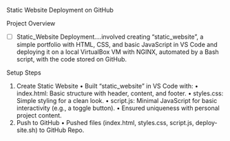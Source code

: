 Static Website Deployment on GitHub

Project Overview 
- [ ]  Static_Website Deployment….involved creating “static_website”, a simple portfolio with HTML, CSS, and basic JavaScript in VS Code and deploying it on a local VirtualBox VM with NGINX, automated by a Bash script, with the code stored on GitHub.



Setup Steps
1.  Create Static Website
	•  Built “static_website” in VS Code with:
		•  index.html: Basic structure with header, content, and footer.
		•  styles.css: Simple styling for a clean look.
		•  script.js: Minimal JavaScript for basic interactivity (e.g., a toggle button).
	•  Ensured uniqueness with personal project content.
2.  Push to GitHub
	•  Pushed files (index.html, styles.css, script.js, deploy-site.sh) to GitHub Repo.




